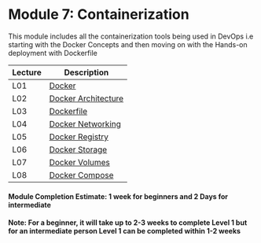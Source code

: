 # Module 7: Containerization

This module includes all the containerization tools being used in DevOps i.e starting with the Docker Concepts and then moving on with the Hands-on deployment with Dockerfile 

| Lecture |   Description  |
|---------|----------------|
|  L01    | [Docker](L01-Docker.md)  |
|  L02    | [Docker Architecture](L02-DockerArchitecture.md)  |
|  L03    | [Dockerfile](L03-Dockerfiles.md)  |
|  L04    | [Docker Networking](L04-DockerNetworking.md)  |
|  L05    | [Docker Registry](L05-DockerRegistry.md)  |
|  L06    | [Docker Storage](L06-DockerStorage.md)  |
|  L07    | [Docker Volumes](L07-DockerVolumes.md)  |
|  L08    | [Docker Compose](L08-DockerCompose.md)  |


#### Module Completion Estimate: 1 week for beginners and 2 Days for intermediate  

#### Note: For a beginner, it will take up to 2-3 weeks to complete Level 1 but for an intermediate person Level 1 can be completed within 1-2 weeks  